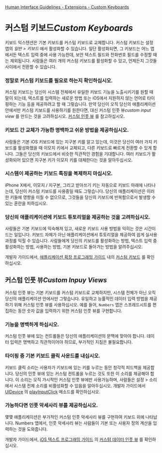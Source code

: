 [Human Interface Guidelines - Extensions - Custom Keyboards](https://developer.apple.com/design/human-interface-guidelines/ios/extensions/custom-keyboards/)

# 커스텀 키보드*Custom Keyboards*

키보드 익스텐션은 기본 키보드를 커스텀 키보드로 교체합니다. 커스텀 키보드는 설정 앱의 *일반 > 키보드* 에서 활성화할 수 있습니다. 일단 활성화되면, 그 키보드는 어느 앱에서든 텍스트 입력 중에 사용 가능한데, 보안 텍스트 필드와 전화번호 필드를 수정할 때는 제외됩니다. 사람들은 여러 개의 커스텀 키보드를 활성화할 수 있고, 언제든지 그것들 사이에서 전환할 수 있습니다.

### 정말로 커스텀 키보드를 필요로 하는지 확인하십시오.

커스텀 키보드는 당신이 시스템 전체에서 유일한 키보드 기능을 노출시키기를 원할 때 말이 되는데, 텍스트를 입력하는 새로운 방법 또는 iOS에서 지원하지 않는 언어로 타이핑하는 기능 등을 제공하려고 할 때 그렇습니다. 만약 당신이 오직 당신의 애플리케이션 안에서만 커스텀 키보드를 사용하기를 원한다면, 대신 커스텀 인풋 뷰*custom input view* 를 만드는 것을 고려하십시오. [커스텀 인풋 뷰](https://developer.apple.com/design/human-interface-guidelines/ios/extensions/custom-keyboards/#custom-input-views) 를 참고하십시오.

### 키보드 간 교체가 가능한 명백하고 쉬운 방법을 제공하십시오.

사람들은 기본 iOS 키보드에 있는 지구본 키를 알고 있는데, 이것은 당신이 여러 가지 키보드를 활성화했을 때 이모지 키에서 교체되고, 다른 키보드로 빠르게 전환할 수 있게 합니다. 그들은 당신의 키보드에서 비슷한 직관적인 경험을 기대합니다. 여러 키보드가 활성화되어 있으면 지구본 키가 이모지 키를 대체한다는 것을 알아두십시오.

### 시스템이 제공하는 키보드 특징을 복제하지 마십시오.

iPhone X에서, 이모지 / 지구본, 그리고 받아쓰기 키는 자동으로 키보드 아래에 나타나는데, 당신이 커스텀 키보드를 사용중일 때도 그렇습니다. 당신의 애플리케이션은 이러한 키들에 영향을 미칠 수 없으므로, 그것들을 당신의 키보드에 반복함으로서 발생할 수 있는 혼란을 피하십시오.

### 당신의 애플리케이션에 키보드 튜토리얼을 제공하는 것을 고려하십시오.

사람들은 기본 키보드에 익숙해져 있고, 새로운 키보드 사용 방법을 익히는 것은 시간이 드는 일입니다. 키보드 자체가 아닌 애플리케이션에서 튜토리얼을 제공하여 쉽게 실사용 과정를 익힐 수 있습니다. 사람들에게 당신의 키보드를 활성화하는 방법, 텍스트 입력 중 활성화하는 방법, 사용하는 방법, 기본 키보드로 돌아가는 방법을 알려주십시오.

개발자 가이드에서, [애플리케이션 확장 프로그래밍 가이드](https://developer.apple.com/library/content/documentation/General/Conceptual/ExtensibilityPG/index.html) 내의 [커스텀 키보드](https://developer.apple.com/library/content/documentation/General/Conceptual/ExtensibilityPG/CustomKeyboard.html) 를 확인하십시오.

## 커스텀 인풋 뷰*Custom Inpuy Views*

커스텀 인풋 뷰는 기본 키보드를 커스텀 키보드로 교체하지만, 시스템 전체가 아닌 오직 당신의 애플리케이션 안에서만 그렇습니다. 유일하고 능률적인 데이터 입력 방법을 제공하기 위해 커스텀 인풋 뷰를 사용하십시오. 예를 들어, `Numbers` 앱은 스프레드시트를 편집하는 동안 숫자 값을 입력하기 위한 커스텀 인풋 뷰를 구현합니다.

### 기능을 명백하게 하십시오.

커스텀 인풋 뷰에 있는 컨트롤들은 당신의 애플리케이션의 문맥에 맞아야 합니다. 데이터 입력은 명백하고 직관적이어야 하므로, 부가적인 지침은 불필요합니다.

### 타이핑 중 기본 키보드 클릭 사운드를 내십시오.

키보드 클릭 소리는 사용자가 키보드에 있는 키를 누르는 동안 청각적 피드백을 제공합니다. 당신의 인풋 뷰에 있는 커스텀 컨트롤을 누르는 것도 또한 이 소리를 제공해야 합니다. 이 소리는 오직 가시적인 커스텀 인풋 뷰에만 사용가능하며, 사람들은 설정 > 소리 에서 시스템 전체 소리를 비활성화할 수 있음을 알아두십시오. 개발자 가이드에서 [UIDevice](https://developer.apple.com/documentation/uikit/uidevice) 의 [playInputClick](https://developer.apple.com/documentation/uikit/uidevice/1620050-playinputclick) 메소드를 확인하십시오.

### 가능하다면 인풋 악세사리 뷰를 제공하십시오.

몇몇 애플리케이션은 부가적인 커스텀 인풋 악세사리 뷰를 구현하여 키보드 위에 나타납니다. Numbers 앱에서, 인풋 악세사리 뷰는 사람들이 기본 또는 사용자 정의 계산을 입력하는 것을 도와줍니다.

개발자 가이드에서, [iOS 텍스트 프로그래밍 가이드](https://developer.apple.com/library/content/documentation/StringsTextFonts/Conceptual/TextAndWebiPhoneOS/Introduction/Introduction.html) 의 [커스텀 데이터 인풋 뷰](https://developer.apple.com/library/content/documentation/StringsTextFonts/Conceptual/TextAndWebiPhoneOS/InputViews/InputViews.html) 를 확인하십시오.